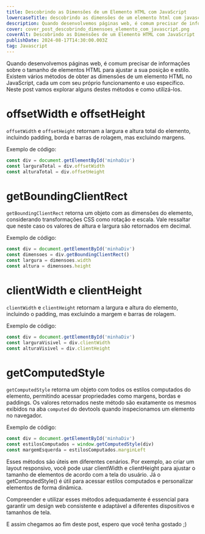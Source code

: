 ```yaml
---
title: Descobrindo as Dimensões de um Elemento HTML com JavaScript
lowercaseTitle: descobrindo as dimensões de um elemento html com javascript
description: Quando desenvolvemos páginas web, é comum precisar de informações sobre o tamanho de elementos HTML para ajustar a posição dos elementos de forma dinâmica. Neste post eu vou te mostrar algumas maneiras de pegar as dimensões de um elemento através do javascript.
cover: cover_post_descobrindo_dimensoes_elemento_com_javascript.png
coverAlt: Descobrindo as Dimensões de um Elemento HTML com JavaScript
publishDate: 2024-08-17T14:30:00.003Z
tag: Javascript
---
```


Quando desenvolvemos páginas web, é comum precisar de informações sobre o tamanho de elementos HTML para ajustar a sua posição e estilo. Existem vários métodos de obter as dimensões de um elemento HTML no JavaScript, cada um com seu próprio funcionamento e uso específico. Neste post vamos explorar alguns destes métodos e como utilizá-los.

# offsetWidth e offsetHeight

`offsetWidth` e `offsetHeight` retornam a largura e altura total do elemento, incluindo padding, borda e barras de rolagem, mas excluindo margens.

Exemplo de código:

```javascript
const div = document.getElementById('minhaDiv')
const larguraTotal = div.offsetWidth
const alturaTotal = div.offsetHeight
```

# getBoundingClientRect

`getBoundingClientRect` retorna um objeto com as dimensões do elemento, considerando transformações CSS como rotação e escala. Vale ressaltar que neste caso os valores de altura e largura são retornados em decimal.

Exemplo de código:

```javascript
const div = document.getElementById('minhaDiv')
const dimensoes = div.getBoundingClientRect()
const largura = dimensoes.width
const altura = dimensoes.height
```

# clientWidth e clientHeight

`clientWidth` e `clientHeight` retornam a largura e altura do elemento, incluindo o padding, mas excluindo a margem e barras de rolagem.

Exemplo de código:

```javascript
const div = document.getElementById('minhaDiv')
const larguraVisivel = div.clientWidth
const alturaVisivel = div.clientHeight
```

# getComputedStyle

`getComputedStyle` retorna um objeto com todos os estilos computados do elemento, permitindo acessar propriedades como margens, bordas e paddings. Os valores retornados neste método são exatamente os mesmos exibidos na aba `computed` do devtools quando inspecionamos um elemento no navegador.

Exemplo de código:

```javascript
const div = document.getElementById('minhaDiv')
const estilosComputados = window.getComputedStyle(div)
const margemEsquerda = estilosComputados.marginLeft
```

Esses métodos são úteis em diferentes cenários. Por exemplo, ao criar um layout responsivo, você pode usar clientWidth e clientHeight para ajustar o tamanho de elementos de acordo com a tela do usuário. Já o getComputedStyle() é útil para acessar estilos computados e personalizar elementos de forma dinâmica.

Compreender e utilizar esses métodos adequadamente é essencial para garantir um design web consistente e adaptável a diferentes dispositivos e tamanhos de tela.

E assim chegamos ao fim deste post, espero que você tenha gostado ;)
